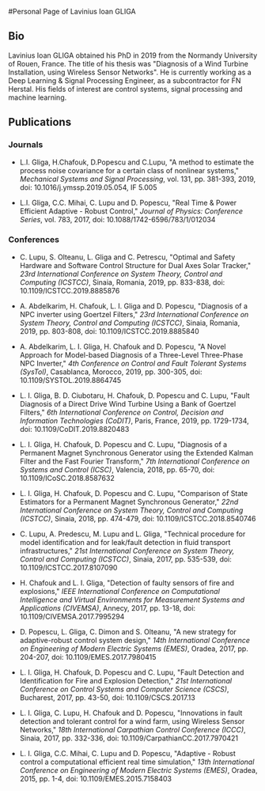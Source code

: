 #Personal Page of Lavinius Ioan GLIGA

## Bio

Lavinius Ioan GLIGA obtained his PhD in 2019 from the Normandy University of Rouen, France. The title of his thesis was "Diagnosis of a Wind Turbine Installation, using Wireless Sensor Networks". He is currently working as a Deep Learning & Signal Processing Engineer, as a subcontractor for FN Herstal. His fields of interest are control systems, signal processing and machine learning.

## Publications

### Journals

* L.I. Gliga, H.Chafouk, D.Popescu and C.Lupu, "A method to estimate the process noise covariance for a certain class of nonlinear systems," _Mechanical Systems and Signal Processing_, vol. 131, pp. 381-393, 2019, doi: 10.1016/j.ymssp.2019.05.054, IF 5.005

*  L.I. Gliga, C.C. Mihai, C. Lupu and D. Popescu, "Real Time & Power Efficient Adaptive - Robust Control," _Journal of Physics: Conference Series_, vol. 783, 2017, doi: 10.1088/1742-6596/783/1/012034

### Conferences

* C. Lupu, S. Olteanu, L. Gliga and C. Petrescu, "Optimal and Safety Hardware and Software Control Structure for Dual Axes Solar Tracker," _23rd International Conference on System Theory, Control and Computing (ICSTCC)_, Sinaia, Romania, 2019, pp. 833-838, doi: 10.1109/ICSTCC.2019.8885876

* A. Abdelkarim, H. Chafouk, L. I. Gliga and D. Popescu, "Diagnosis of a NPC inverter using Goertzel Filters," _23rd International Conference on System Theory, Control and Computing (ICSTCC)_, Sinaia, Romania, 2019, pp. 803-808, doi: 10.1109/ICSTCC.2019.8885840

* A. Abdelkarim, L. I. Gliga, H. Chafouk and D. Popescu, "A Novel Approach for Model-based Diagnosis of a Three-Level Three-Phase NPC Inverter," _4th Conference on Control and Fault Tolerant Systems (SysTol)_, Casablanca, Morocco, 2019, pp. 300-305, doi: 10.1109/SYSTOL.2019.8864745

* L. I. Gliga, B. D. Ciubotaru, H. Chafouk, D. Popescu and C. Lupu, "Fault Diagnosis of a Direct Drive Wind Turbine Using a Bank of Goertzel Filters," _6th International Conference on Control, Decision and Information Technologies (CoDIT)_, Paris, France, 2019, pp. 1729-1734, doi: 10.1109/CoDIT.2019.8820483

* L. I. Gliga, H. Chafouk, D. Popescu and C. Lupu, "Diagnosis of a Permanent Magnet Synchronous Generator using the Extended Kalman Filter and the Fast Fourier Transform," _7th International Conference on Systems and Control (ICSC)_, Valencia, 2018, pp. 65-70, doi: 10.1109/ICoSC.2018.8587632

* L. I. Gliga, H. Chafouk, D. Popescu and C. Lupu, "Comparison of State Estimators for a Permanent Magnet Synchronous Generator," _22nd International Conference on System Theory, Control and Computing (ICSTCC)_, Sinaia, 2018, pp. 474-479, doi: 10.1109/ICSTCC.2018.8540746

* C. Lupu, A. Predescu, M. Lupu and L. Gliga, "Technical procedure for model identification and for leak/fault detection in fluid transport infrastructures," _21st International Conference on System Theory, Control and Computing (ICSTCC)_, Sinaia, 2017, pp. 535-539, doi: 10.1109/ICSTCC.2017.8107090

* H. Chafouk and L. I. Gliga, "Detection of faulty sensors of fire and explosions," _IEEE International Conference on Computational Intelligence and Virtual Environments for Measurement Systems and Applications (CIVEMSA)_, Annecy, 2017, pp. 13-18, doi: 10.1109/CIVEMSA.2017.7995294

* D. Popescu, L. Gliga, C. Dimon and S. Olteanu, "A new strategy for adaptive-robust control system design," _14th International Conference on Engineering of Modern Electric Systems (EMES)_, Oradea, 2017, pp. 204-207, doi: 10.1109/EMES.2017.7980415

* L. I. Gliga, H. Chafouk, D. Popescu and C. Lupu, "Fault Detection and Identification for Fire and Explosion Detection," _21st International Conference on Control Systems and Computer Science (CSCS)_, Bucharest, 2017, pp. 43-50, doi: 10.1109/CSCS.2017.13

* L. I. Gliga, C. Lupu, H. Chafouk and D. Popescu, "Innovations in fault detection and tolerant control for a wind farm, using Wireless Sensor Networks," _18th International Carpathian Control Conference (ICCC)_, Sinaia, 2017, pp. 332-336, doi: 10.1109/CarpathianCC.2017.7970421

* L. I. Gliga, C.C. Mihai, C. Lupu and D. Popescu, "Adaptive - Robust control a computational efficient real time simulation," _13th International Conference on Engineering of Modern Electric Systems (EMES)_, Oradea, 2015, pp. 1-4, doi: 10.1109/EMES.2015.7158403
